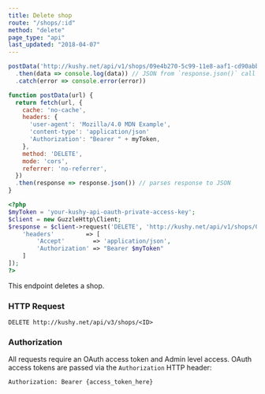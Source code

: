 ```yaml
---
title: Delete shop
route: "/shops/:id"
method: "delete"
page_type: "api"
last_updated: "2018-04-07"
---
```


```javascript
postData('http://kushy.net/api/v1/shops/09e4b270-5c99-11e8-aaf1-cd90abb01fbc', formData)
  .then(data => console.log(data)) // JSON from `response.json()` call
  .catch(error => console.error(error))

function postData(url) {
  return fetch(url, {
    cache: 'no-cache', 
    headers: {
      'user-agent': 'Mozilla/4.0 MDN Example',
      'content-type': 'application/json'
      'Authorization': "Bearer " + myToken,
    },
    method: 'DELETE', 
    mode: 'cors', 
    referrer: 'no-referrer', 
  })
  .then(response => response.json()) // parses response to JSON
}
```

```php
<?php
$myToken = 'your-kushy-api-oauth-private-access-key';
$client = new GuzzleHttp\Client;
$response = $client->request('DELETE', 'http://kushy.net/api/v1/shops/09e4b270-5c99-11e8-aaf1-cd90abb01fbc', [
    'headers'         => [
        'Accept'        => 'application/json',
        'Authorization' => "Bearer $myToken"
    ]
]);
?>
```

This endpoint deletes a shop. 

### HTTP Request

`DELETE http://kushy.net/api/v3/shops/<ID>`

### Authorization

All requests require an OAuth access token and Admin level access. OAuth access tokens are passed via the `Authorization` HTTP header:

`Authorization: Bearer {access_token_here}`
